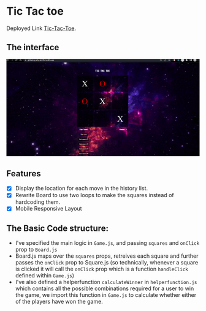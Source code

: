# Tic Tac toe 

Deployed Link [Tic-Tac-Toe](https://glittering-jelly-4a17b2.netlify.app/).

## The interface

![](jui.PNG)

## Features 
- [x] Display the location for each move in the history list.
- [x] Rewrite Board to use two loops to make the squares instead of hardcoding them.
- [x] Mobile Responsive Layout 

## The Basic Code structure:
- I've specified the main logic in `Game.js`, and passing `squares` and `onClick` prop to `Board.js` 
- Board.js maps over the `squares` props, retreives each square and further passes the `onClick` prop to Square.js (so technically, whenever a square is clicked it will call the `onClick` prop which is a function `handleClick` defined within `Game.js`)
- I've also defined a helperfunction `calculateWinner` in `helperfunction.js` which contains all the possible combinations required for a user to win the game, we import this function in `Game.js` to calculate whether either of the players have won the game.
  


